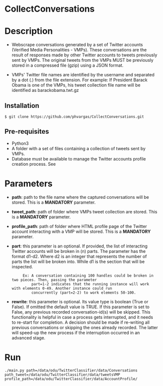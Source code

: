 # CollectConversations

# Description
* Webscrape conversations generated by a set of Twitter accounts (Verified Media Personalities - VMPs). These 
conversations are the result of responses made by other Twitter accounts to tweets previously sent by VMPs. The original
 tweets from the VMPs MUST be previously stored in a compressed file (gzip) using a JSON format. 

* VMPs' Twitter file names are identified by the username and separated by a dot (.) from the file
extension. For example: If President Barack Obama is one of the VMPs, his tweet collection file name will be
identified as barackobama.twt.gz

## Installation

    $ git clone https://github.com/phvargas/CollectConversations.git

## Pre-requisites
* Python3
* A folder with a set of files containing a collection of tweets sent by VMPs.
* Database must be available to manage the Twitter accounts profile creation process. See

# Parameters
* **path**: path to the file name where the captured conversations will be stored.
  This is a **MANDATORY** parameter.

* **tweet_path**: path of folder where VMPs tweet collection are stored. This is a **MANDATORY** 
parameter.

* **profile_path**: path of folder where HTML profile page of the Twitter account interacting 
    with a VMP will be stored. This is a **MANDATORY** parameter.


* **part**: this parameter is an optional. If provided, the list of interacting Twitter accounts will be broken in (n)
           parts. The parameter has the format d1-d2. Where d2 is an integer that represents the number of parts the list
           will be broken into. While d1 is the section that will be inspected.

           Ex: A conversation containing 100 handles could be broken in two pieces. Then, passing the parameter
               part=1-2 indicates that the running instance will work with elements 0-49. Another instance could run
               concurrently (part=2-2) to work elements 50-100.

* **rewrite**: this parameter is optional.  Its value type is boolean (True or False). If omitted
              the default value is TRUE. If this parameter is set to
              False, any previous recorded conversation-id(s) will be skipped. This functionality is
              helpful in case a process gets interrupted, and it needs to re-start for completion. 
              A decision should be made if re-writing all previous conversations or skipping the ones already recorded. 
              The latter will speed-up the new process if the interruption occurred in an advanced
              stage.
              
# Run

    ./main.py path=/data/odu/TwitterClassifier/data/Conversations path_tweet=/data/odu/TwitterClassifier/data/tweetsVMP profile_path=/data/odu/TwitterClassifier/data/AccountProfile/ 
   
